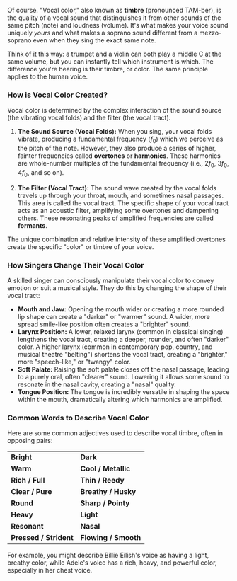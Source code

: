 Of course. "Vocal color," also known as **timbre** (pronounced TAM-ber), is the quality of a vocal sound that distinguishes it from other sounds of the same pitch (note) and loudness (volume). It's what makes your voice sound uniquely *yours* and what makes a soprano sound different from a mezzo-soprano even when they sing the exact same note.

Think of it this way: a trumpet and a violin can both play a middle C at the same volume, but you can instantly tell which instrument is which. The difference you're hearing is their timbre, or color. The same principle applies to the human voice.

### How is Vocal Color Created?

Vocal color is determined by the complex interaction of the sound source (the vibrating vocal folds) and the filter (the vocal tract).

1.  **The Sound Source (Vocal Folds):** When you sing, your vocal folds vibrate, producing a fundamental frequency ($f_0$) which we perceive as the pitch of the note. However, they also produce a series of higher, fainter frequencies called **overtones** or **harmonics**. These harmonics are whole-number multiples of the fundamental frequency (i.e., $2f_0$, $3f_0$, $4f_0$, and so on).

2.  **The Filter (Vocal Tract):** The sound wave created by the vocal folds travels up through your throat, mouth, and sometimes nasal passages. This area is called the vocal tract. The specific shape of your vocal tract acts as an acoustic filter, amplifying some overtones and dampening others. These resonating peaks of amplified frequencies are called **formants**.

The unique combination and relative intensity of these amplified overtones create the specific "color" or timbre of your voice.

### How Singers Change Their Vocal Color

A skilled singer can consciously manipulate their vocal color to convey emotion or suit a musical style. They do this by changing the shape of their vocal tract:

* **Mouth and Jaw:** Opening the mouth wider or creating a more rounded lip shape can create a "darker" or "warmer" sound. A wider, more spread smile-like position often creates a "brighter" sound.
* **Larynx Position:** A lower, relaxed larynx (common in classical singing) lengthens the vocal tract, creating a deeper, rounder, and often "darker" color. A higher larynx (common in contemporary pop, country, and musical theatre "belting") shortens the vocal tract, creating a "brighter," more "speech-like," or "twangy" color.
* **Soft Palate:** Raising the soft palate closes off the nasal passage, leading to a purely oral, often "clearer" sound. Lowering it allows some sound to resonate in the nasal cavity, creating a "nasal" quality.
* **Tongue Position:** The tongue is incredibly versatile in shaping the space within the mouth, dramatically altering which harmonics are amplified.

### Common Words to Describe Vocal Color

Here are some common adjectives used to describe vocal timbre, often in opposing pairs:

| | |
| :--- | :--- |
| **Bright** | **Dark** |
| **Warm** | **Cool / Metallic** |
| **Rich / Full** | **Thin / Reedy** |
| **Clear / Pure** | **Breathy / Husky** |
| **Round** | **Sharp / Pointy** |
| **Heavy** | **Light** |
| **Resonant** | **Nasal** |
| **Pressed / Strident** | **Flowing / Smooth** |

For example, you might describe Billie Eilish's voice as having a light, breathy color, while Adele's voice has a rich, heavy, and powerful color, especially in her chest voice.